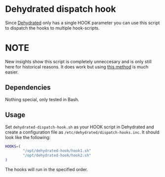# Dehydrated dispatch hook

Since [Dehydrated](https://dehydrated.de) only has a single HOOK parameter
you can use this script to dispatch the hooks to multiple hook-scripts.


# NOTE

New insights show this script is completely unneccesary and is only still here
for historical reasons. It does work but using [this method](https://github.com/lukas2511/dehydrated/wiki/Example:-Using-multiple-hooks) is much easier.



## Dependencies

Nothing special, only tested in Bash.

## Usage

Set ```dehydrated-dispatch-hook.sh``` as your HOOK script in Dehydrated and create a configuration
file as ```/etc/dehydrated/dispatch-hooks.inc```. It should look like the following:

```bash
HOOKS=(
        "/opt/dehydrated-hook/hook1.sh"
        "/opt/dehydrated-hook/hook2.sh"
)
```

The hooks will run in the specified order.
